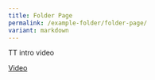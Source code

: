 ```yaml
---
title: Folder Page
permalink: /example-folder/folder-page/
variant: markdown
---
```


TT intro video

[Video](https://youtu.be/-YD21elPXxs?si=B7Oo-g0mDXKd6gRh)